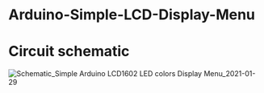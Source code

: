 # Arduino-Simple-LCD-Display-Menu

# Circuit schematic
![Schematic_Simple Arduino LCD1602 LED colors Display Menu_2021-01-29](https://user-images.githubusercontent.com/77835086/106278326-47857380-6286-11eb-9d78-9bdf104f79a6.png)
